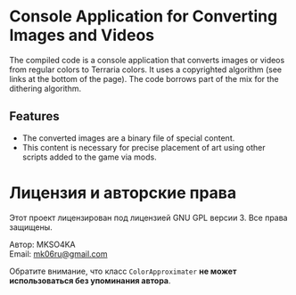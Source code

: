 # Console Application for Converting Images and Videos

The compiled code is a console application that converts images or videos from regular colors to Terraria colors. It uses a copyrighted algorithm (see links at the bottom of the page). The code borrows part of the mix for the dithering algorithm.

## Features

- The converted images are a binary file of special content.
- This content is necessary for precise placement of art using other scripts added to the game via mods.
# Лицензия и авторские права

Этот проект лицензирован под лицензией GNU GPL версии 3. Все права защищены.

Автор: MKSO4KA  
Email: mk06ru@gmail.com  

Обратите внимание, что класс `ColorApproximater` **не может использоваться без упоминания автора**.
